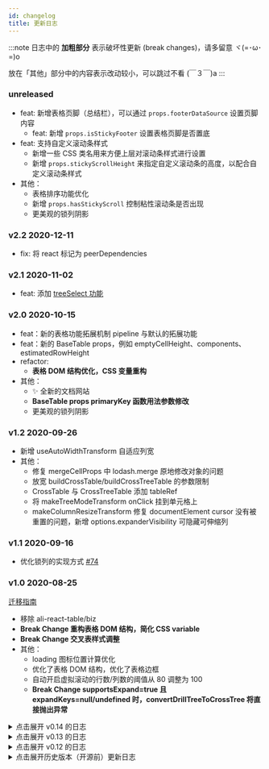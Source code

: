 ```yaml
---
id: changelog
title: 更新日志
---
```


:::note
日志中的 **加粗部分** 表示破坏性更新 (break changes)，请多留意 ヾ(=･ω･=)o

放在「其他」部分中的内容表示改动较小，可以跳过不看 (￣３￣)a
:::

### unreleased

- feat: 新增表格页脚（总结栏），可以通过 `props.footerDataSource` 设置页脚内容
  - feat: 新增 `props.isStickyFooter` 设置表格页脚是否置底
- feat: 支持自定义滚动条样式
  - 新增一些 CSS 类名用来方便上层对滚动条样式进行设置
  - 新增 `props.stickyScrollHeight` 来指定自定义滚动条的高度，以配合自定义滚动条样式
- 其他：
  - 表格排序功能优化
  - 新增 `props.hasStickyScroll` 控制粘性滚动条是否出现
  - 更美观的锁列阴影

### v2.2 2020-12-11

- fix: 将 react 标记为 peerDependencies

### v2.1 2020-11-02

- feat: 添加 [treeSelect 功能](/docs/pipeline/features/tree-select)

### v2.0 2020-10-15

- feat：新的表格功能拓展机制 pipeline 与默认的拓展功能
- feat：新的 BaseTable props，例如 emptyCellHeight、components、estimatedRowHeight
- refactor:
  - **表格 DOM 结构优化，CSS 变量重构**
- 其他：
  - ✨ 全新的文档网站
  - **BaseTable props primaryKey 函数用法参数修改**
  - 更美观的锁列阴影

### v1.2 2020-09-26

- 新增 useAutoWidthTransform 自适应列宽
- 其他：
  - 修复 mergeCellProps 中 lodash.merge 原地修改对象的问题
  - 放宽 buildCrossTable/buildCrossTreeTable 的参数限制
  - CrossTable 与 CrossTreeTable 添加 tableRef
  - 将 makeTreeModeTransform onClick 挂到单元格上
  - makeColumnResizeTransform 修复 documentElement cursor 没有被重置的问题，新增 options.expanderVisibility 可隐藏可伸缩列

### v1.1 2020-09-16

- 优化锁列的实现方式 [#74](https://github.com/alibaba/ali-react-table/pull/74)

### v1.0 2020-08-25

[迁移指南](/blog/2020/08/13/from-0.14-to-1.0)

- 移除 ali-react-table/biz
- **Break Change 重构表格 DOM 结构，简化 CSS variable**
- **Break Change 交叉表样式调整**
- 其他：
  - loading 图标位置计算优化
  - 优化了表格 DOM 结构，优化了表格边框
  - 自动开启虚拟滚动的行数/列数的阈值从 80 调整为 100
  - **Break Change supportsExpand=true 且 expandKeys=null/undefined 时，convertDrillTreeToCrossTree 将直接抛出异常**

<details>

<summary style={{ margin: '16px 0', cursor: 'pointer' }}>点击展开 v0.14 的日志</summary>

#### v0.14 2020-08-04

[迁移指南](https://github.com/alibaba/ali-react-table/blob/master/docs/from-0.13-to-0.14.md)

- **Break Change: 移除 ali-react-table/biz 入口**
  - **移除 commonTransforms， commonTransforms.XX 改名为 makeXXTransform**
  - **移除 useOperationBar 和 CustomColumnsDialog**
  - 请直接从 `ali-react-table` 导入 API。老的 API 在 1.0 以前不会真正移除，但添加了过时的警告
- **Break Change: 移除 dvt-aggregation 依赖，移除 createAggregateFunction API**
  - 如果原先有使用 createAggregateFunction 函数，请手动安装 dvt-aggregation。
- 其他
  - 文档目录优化
  - 支持 SSR
  - 新增 mergeCellProps 方法

</details>

<details>

<summary style={{ margin: '16px 0', cursor: 'pointer' }}>点击展开 v0.13 的日志</summary>

#### v0.13.7 2020-07-28

fix: 优化 convertDrillTreeToCrossTree 生成的箭头样式

#### v0.13.6 2020-07-10

deps: 移除依赖 carbon/icons-react

#### v0.13.5 2020-06-03

fix: 避免 treeMode 覆盖第一列的 props; 修复 CrossTreeTable primary render/getCellProps 的参数

#### v0.13.4 2020-06-17

deps: 移除没有用到的依赖 constate

#### v0.13.3 2020-05-20

fix: 修复 rollup 打包错误

#### v0.13.2 2020-05-19

- feat: 拖拽 拖拽调整列宽
- feat: 新增 [CrossTreeTable](pivot/cross-tree-table)
- feat: 新增部分 transform 的非受控用法
  - useColumnHoverTransform
  - useColumnHoverRangeTransform
  - useColumnResizeTransform
  - useSortTransform
  - useTreeModeTransform
- feat: 导出 Excel 文件时支持单元格合并

#### v0.13.1 2020-04-26

- feat(biz): commonTransforms.sort 添加 keepDataSource 参数；为 commonTransforms.treeMode 生成的元素添加 className [#31](https://github.com/alibaba/ali-react-table/pull/31)

#### v0.13.0 2020-04-20

- **Break Change: BaseTable primaryKey 的计算值只能为 string，移除 props.primaryKey 的默认值**
- feat: 导出内部的一些数据处理方法；导出 getTreeDepth 方法
- feat(biz): 添加 commonTransforms.columnRangeHover
- fix: 修改 TypeScript 的 target 为 ES2015 [#24](https://github.com/alibaba/ali-react-table/pull/24)

其他较小的调整：

- feat(biz)： 导出一些 commonTransforms 中的 TS 类型；
- feat(biz)： commonTransforms.orderField 也可以识别 `features.orderField`

</details>

<details>

<summary style={{ margin: '16px 0', cursor: 'pointer' }}>点击展开 v0.12 的日志</summary>

##### v0.12.2 2020-04-17

- feat: commonTransforms.sort 支持上层传入自定义的渲染组件 [#23](https://github.com/alibaba/ali-react-table/pull/23)
- feat: 修改 proto TS 类型，添加 proto.extends [#14](https://github.com/alibaba/ali-react-table/pull/14)
- deps: 移除对 immer 和 react-dom 的依赖 [#16](https://github.com/alibaba/ali-react-table/pull/16)

##### v0.12.1 2020-04-13

- 新增表格常见功能：自动单元格合并 [#4](https://github.com/alibaba/ali-react-table/pull/4)
- 优化加载图标的显示位置 [#13](https://github.com/alibaba/ali-react-table/pull/13)
- 优化表格行 hover 效果处理 [#12](https://github.com/alibaba/ali-react-table/pull/12)
- 新增：表头部分添加 onWheel 监听 [#10](https://github.com/alibaba/ali-react-table/pull/10)
- 新增：表格常见功能 treeMode 允许上层定义 isLeafNode [#6](https://github.com/alibaba/ali-react-table/pull/6)

#### v0.12.0 2020-04-02

- ✨ 开源，NPM package 名称换为 ali-react-table
- 新增 ali-react-table/biz, ali-react-table/pivot 两个 sub-package
  - 表格常见功能相关符号通过 biz 进行导出
  - 交叉与透视功能相关符号通过 pivot 进行导出
- 移除了 BaseTable#onRowClick

</details>

<details>

<summary style={{ margin: '16px 0', cursor: 'pointer' }}>点击展开历史版本（开源前）更新日志</summary>

##### v0.11.8 2020-03-30

- 新增 CustomColumnsDialog 组件

#### v0.11.7 2020-03-29

- 新增 commonTransform.tips

#### v0.11.6 2020-03-24

- 新增对 styled-components v3 的支持

#### v0.11.3 2020-03-23

- 列配置新增 column.headerCellProps 指定表头单元格的 props
- 新增 commonTransform.columnHover
- 自定义列新增 column.features.enforceVisible
- 表格部分样式调整

#### v0.11.0 2020-03-14

- 新增表头的虚拟滚动
- 性能优化：使用 div 来作为 virtualTop/virtualBottom
- 样式优化，规范化 CSS variables

#### v0.10.1 2020-03-12

- **Cube 改名为 RecordMatrix，相关函数也修改了名称**（注意这是一个 break change，但用了 patch 进行发布）
- 优化表格边框样式

#### v0.10.0 2020-03-11

- useVirtual 为 'auto' 时对应的阈值降低到 80 行 / 80 列
- **Break Change! BaseTable 移除了 fixedHeader/maxBodyHeight**
  - 请使用 style.height 与 style.overflow = 'auto' 来为表格设置固定高度
- New Feature lab 中新增了交叉表

#### v0.9.0 2020-03-05

- **Break Change! 渲染表格操作栏的能力现在由 useOperationBar 的返回值的 view 组件进行提供**
  - 原先的 `operationBar.render` 方法被移除了，请使用 `<operationBar.view>...</operationBar.view>` 代替 render 方法
  - 下次真的不改了

#### v0.8.0 2020-03-03

- **Break Change! 组件 OperationBarDiv 被移除了**
  - 渲染表格操作栏的能力现在由 useOperationBar 的返回值的 render 方法提供
- Feature: useVirtual 支持两个方向分别设置是否开启；useVirtual 默认值变为 `'auto'`
- 文档完善

#### v0.7.0 2020-02-22

- **Break Change! BaseTable `hasOuterBorder` 属性被移除**
- Feature: 新增 `defaultColumnWidth` 属性，用于指定列的默认宽度
- Feature: 新增 `flowRoot` 属性，用于指定自定义的虚拟滚动的容器
- Fix: 修复虚拟滚动的相关问题

#### v0.6.2 2020-02-19

- Feature: sort 支持单字段排序；优化对齐

#### v0.6.1 2020-02-16

- **Break Change! 部分工具函数名称修改，详见文档。**
- Feature: BaseTable 添加虚拟滚动，优化表格单元格尺寸同步算法，优化表格性能。

#### v0.5.0 2020-01-12

- Feature: 自定义列支持多层嵌套的 columns 结构
- Break Change! Column 配置调整：flags -> features， column.view.xxx -> column.xxx
- Break Change! getCellProps 方法签名调整，改为和 render 一致
- Break Change! 表格工具栏(OperationBar) 重构

#### v0.4.0 2019-12-30

- biz-utils 新增 commonTransform.sort
- BREAK CHANGE: `useOperationBar` features 类型修改

#### v0.3.1 2019-12-28

- biz-utils 新增构建树的方法，commonTransform.buildTree
- biz-utils 新增树状模式，commonTransform.treeMode

#### v0.3.0 2019-12-27

- DvtTable 重命名为 BaseTable
- BaseTable 支持 column.view.hidden 与 column.view.lock
- 引入 dvt-aggregation 来进行聚合计算
- 新增 biz-utils，添加若干用于业务开发的表格特性
  - TableTransform 拓展机制
  - 数据导出
  - 自定义列

#### v0.2.0 2019-12-19

- 新增 DvtTable 与 CrossTable
- 新增 buildDrillTree / buildCube 等用于构建数据立方的工具函数

</details>
